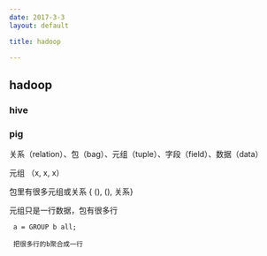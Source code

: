 ```yaml
---
date: 2017-3-3
layout: default

title: hadoop

---
```


## hadoop


    


### hive
### pig

关系（relation）、包（bag）、元组（tuple）、字段（field）、数据（data）

元组 （x, x, x）

包里有很多元组或关系 { (), (), 关系}

元组只是一行数据，包有很多行

 
 
	 a = GROUP b all;
	 
	 把很多行的b聚合成一行
	 

